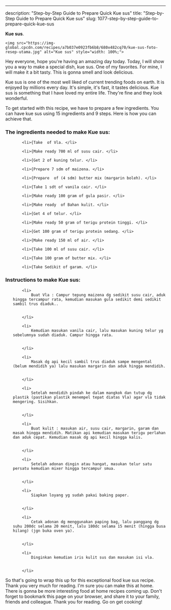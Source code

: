 ---
description: "Step-by-Step Guide to Prepare Quick Kue sus"
title: "Step-by-Step Guide to Prepare Quick Kue sus"
slug: 1077-step-by-step-guide-to-prepare-quick-kue-sus

<p>
	<strong>Kue sus</strong>. 
	
</p>
<p>
	
	<img src="https://img-global.cpcdn.com/recipes/a7b037e0923fb6b8/680x482cq70/kue-sus-foto-resep-utama.jpg" alt="Kue sus" style="width: 100%;">
	
	
</p>
<p>
	Hey everyone, hope you're having an amazing day today. Today, I will show you a way to make a special dish, kue sus. One of my favorites. For mine, I will make it a bit tasty. This is gonna smell and look delicious.
</p>
	
<p>
	
</p>
<p>
	Kue sus is one of the most well liked of current trending foods on earth. It is enjoyed by millions every day. It's simple, it's fast, it tastes delicious. Kue sus is something that I have loved my entire life. They're fine and they look wonderful.
</p>

<p>
To get started with this recipe, we have to prepare a few ingredients. You can have kue sus using 15 ingredients and 9 steps. Here is how you can achieve that.
</p>

<h3>The ingredients needed to make Kue sus:</h3>

<ol>
	
		<li>{Take  of Vla. </li>
	
		<li>{Make ready 700 ml of susu cair. </li>
	
		<li>{Get 2 of kuning telur. </li>
	
		<li>{Prepare 7 sdm of maizena. </li>
	
		<li>{Prepare  of (4 sdm) butter mix (margarin boleh). </li>
	
		<li>{Take 1 sdt of vanila cair. </li>
	
		<li>{Make ready 100 gram of gula pasir. </li>
	
		<li>{Make ready  of Bahan kulit. </li>
	
		<li>{Get 4 of telur. </li>
	
		<li>{Make ready 50 gram of terigu protein tinggi. </li>
	
		<li>{Get 100 gram of terigu protein sedang. </li>
	
		<li>{Make ready 150 ml of air. </li>
	
		<li>{Take 100 ml of susu cair. </li>
	
		<li>{Take 100 gram of butter mix. </li>
	
		<li>{Take Sedikit of garam. </li>
	
</ol>
<p>
	
</p>

<h3>Instructions to make Kue sus:</h3>

<ol>
	
		<li>
			Buat Vla : Campur tepung maizena dg sedikit susu cair, aduk hingga tercampur rata, kemudian masukan gula sedikit demi sedikit sambil trus diaduk..
			
			
		</li>
	
		<li>
			Kemudian masukan vanila cair, lalu masukan kuning telur yg sebelumnya sudah diaduk. Campur hingga rata.
			
			
		</li>
	
		<li>
			Masak dg api kecil sambil trus diaduk sampe mengental (belum mendidih ya) lalu masukan margarin dan aduk hingga mendidih.
			
			
		</li>
	
		<li>
			Setelah mendidih pindah ke dalam mangkok dan tutup dg plastik (pastikan plastik menempel tepat diatas Vla) agar vla tidak mengering. Sisihkan.
			
			
		</li>
	
		<li>
			Buat kulit : masukan air, susu cair, margarin, garam dan masak hingga mendidih. Matikan api kemudian masukan terigu perlahan dan aduk cepat. Kemudian masak dg api kecil hingga kalis.
			
			
		</li>
	
		<li>
			Setelah adonan dingin atau hangat, masukan telur satu persatu kemudian mixer hingga tercampur smua.
			
			
		</li>
	
		<li>
			Siapkan loyang yg sudah pakai baking paper.
			
			
		</li>
	
		<li>
			Cetak adonan dg menggunakan paping bag, lalu panggang dg suhu 200dc selama 20 menit, lalu 180dc selama 15 menit (hingga busa hilang) (jgn buka oven ya).
			
			
		</li>
	
		<li>
			Dinginkan kemudian iris kulit sus dan masukan isi vla.
			
			
		</li>
	
</ol>

<p>
	
</p>

<p>
	So that's going to wrap this up for this exceptional food kue sus recipe. Thank you very much for reading. I'm sure you can make this at home. There is gonna be more interesting food at home recipes coming up. Don't forget to bookmark this page on your browser, and share it to your family, friends and colleague. Thank you for reading. Go on get cooking!
</p>
